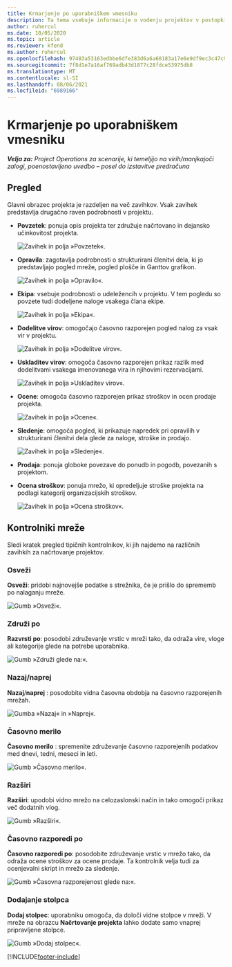 ```yaml
---
title: Krmarjenje po uporabniškem vmesniku
description: Ta tema vsebuje informacije o vodenju projektov v postopkih aplikacije Dynamics 365 Project.
author: ruhercul
ms.date: 10/05/2020
ms.topic: article
ms.reviewer: kfend
ms.author: ruhercul
ms.openlocfilehash: 97483a53163edbbe6dfe383d6a6a60183a17e6e9df9ec3c47c9f33aef88aea3e
ms.sourcegitcommit: 7f8d1e7a16af769adb43d1877c28fdce53975db8
ms.translationtype: MT
ms.contentlocale: sl-SI
ms.lasthandoff: 08/06/2021
ms.locfileid: "6989166"
---
```

# <a name="navigating-the-user-interface"></a>Krmarjenje po uporabniškem vmesniku

_**Velja za:** Project Operations za scenarije, ki temeljijo na virih/manjkajoči zalogi, poenostavljeno uvedbo – posel do izstavitve predračuna_

## <a name="overview"></a>Pregled

Glavni obrazec projekta je razdeljen na več zavihkov. Vsak zavihek predstavlja drugačno raven podrobnosti v projektu.

- **Povzetek**: ponuja opis projekta ter združuje načrtovano in dejansko učinkovitost projekta.

    ![Zavihek in polja »Povzetek«.](media/navigation7.png)

- **Opravila**: zagotavlja podrobnosti o strukturirani členitvi dela, ki jo predstavljajo pogled mreže, pogled plošče in Ganttov grafikon.

    ![Zavihek in polja »Opravilo«.](media/navigation8.png)

- **Ekipa**: vsebuje podrobnosti o udeležencih v projektu. V tem pogledu so povzete tudi dodeljene naloge vsakega člana ekipe.

    ![Zavihek in polja »Ekipa«.](media/navigation9.png)

- **Dodelitve virov**: omogočajo časovno razporejen pogled nalog za vsak vir v projektu.

    ![Zavihek in polja »Dodelitve virov«.](media/navigation10.png)

- **Uskladitev virov**: omogoča časovno razporejen prikaz razlik med dodelitvami vsakega imenovanega vira in njihovimi rezervacijami.

    ![Zavihek in polja »Uskladitev virov«.](media/navigation11.png)

- **Ocene**: omogoča časovno razporejen prikaz stroškov in ocen prodaje projekta.

    ![Zavihek in polja »Ocene«.](media/navigation12.png)

- **Sledenje**: omogoča pogled, ki prikazuje napredek pri opravilih v strukturirani členitvi dela glede za naloge, stroške in prodajo.

    ![Zavihek in polja »Sledenje«.](media/navigation13.png)

- **Prodaja**: ponuja globoke povezave do ponudb in pogodb, povezanih s projektom.

- **Ocena stroškov**: ponuja mrežo, ki opredeljuje stroške projekta na podlagi kategorij organizacijskih stroškov.

    ![Zavihek in polja »Ocena stroškov«.](media/navigation14.png)

## <a name="grid-controls"></a>Kontrolniki mreže

Sledi kratek pregled tipičnih kontrolnikov, ki jih najdemo na različnih zavihkih za načrtovanje projektov.

### <a name="refresh"></a>Osveži

**Osveži**: pridobi najnovejše podatke s strežnika, če je prišlo do sprememb po nalaganju mreže.

![Gumb »Osveži«.](media/navigation7.png)

### <a name="group-by"></a>Združi po

**Razvrsti po**: posodobi združevanje vrstic v mreži tako, da odraža vire, vloge ali kategorije glede na potrebe uporabnika.

![Gumb »Združi glede na:«.](media/navigation6.png)

### <a name="previousnext"></a>Nazaj/naprej

**Nazaj**/**naprej** : posodobite vidna časovna obdobja na časovno razporejenih mrežah.

![Gumba »Nazaj« in »Naprej«.](media/navigation2.png)

### <a name="timescale"></a>Časovno merilo

**Časovno merilo** : spremenite združevanje časovno razporejenih podatkov med dnevi, tedni, meseci in leti.

![Gumb »Časovno merilo«.](media/navigation3.png)

### <a name="expand"></a>Razširi

**Razširi**: upodobi vidno mrežo na celozaslonski način in tako omogoči prikaz več dodatnih vlog.

![Gumb »Razširi«.](media/navigation4.png)

### <a name="time-phase-by"></a>Časovno razporedi po

**Časovno razporedi po**: posodobite združevanje vrstic v mrežo tako, da odraža ocene stroškov za ocene prodaje. Ta kontrolnik velja tudi za ocenjevalni skript in mrežo za sledenje.

![Gumb »Časovna razporejenost glede na:«.](media/navigation0.png)

### <a name="add-column"></a>Dodajanje stolpca

**Dodaj stolpec**: uporabniku omogoča, da določi vidne stolpce v mreži. V mreže na obrazcu **Načrtovanje projekta** lahko dodate samo vnaprej pripravljene stolpce.

![Gumb »Dodaj stolpec«.](media/navigation5.png)


[!INCLUDE[footer-include](../includes/footer-banner.md)]